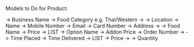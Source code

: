 Models to Do for Product:

<Food Establishment>
-> Business Name
-> Food Category e.g. Thai/Western
-> <Food Options>
-> Location

<Customer>
-> Name
-> Mobile Number
-> Email
-> Card Number
-> Address
-> <Order>

<Food Options>
-> Food Name
-> Price
-> <Additional Options> LIST

<Additional Options>
-> Option Name
-> Addon Price

<Order>
-> Order Number
-> <Food Establishment>
-> Time Placed
-> Time Delivered
-> <Food Order> LIST
-> Price

<Food Order>
-> <Food Options>
-> Quantity

